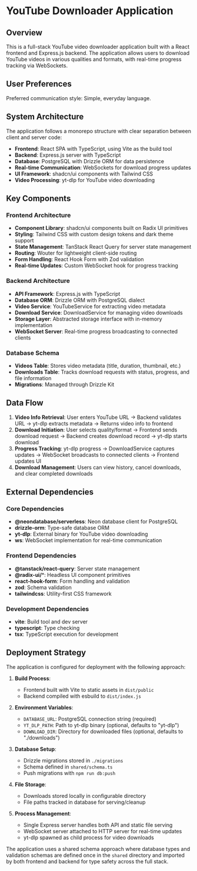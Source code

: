 # YouTube Downloader Application

## Overview

This is a full-stack YouTube video downloader application built with a React frontend and Express.js backend. The application allows users to download YouTube videos in various qualities and formats, with real-time progress tracking via WebSockets.

## User Preferences

Preferred communication style: Simple, everyday language.

## System Architecture

The application follows a monorepo structure with clear separation between client and server code:

- **Frontend**: React SPA with TypeScript, using Vite as the build tool
- **Backend**: Express.js server with TypeScript
- **Database**: PostgreSQL with Drizzle ORM for data persistence
- **Real-time Communication**: WebSockets for download progress updates
- **UI Framework**: shadcn/ui components with Tailwind CSS
- **Video Processing**: yt-dlp for YouTube video downloading

## Key Components

### Frontend Architecture
- **Component Library**: shadcn/ui components built on Radix UI primitives
- **Styling**: Tailwind CSS with custom design tokens and dark theme support
- **State Management**: TanStack React Query for server state management
- **Routing**: Wouter for lightweight client-side routing
- **Form Handling**: React Hook Form with Zod validation
- **Real-time Updates**: Custom WebSocket hook for progress tracking

### Backend Architecture
- **API Framework**: Express.js with TypeScript
- **Database ORM**: Drizzle ORM with PostgreSQL dialect
- **Video Service**: YouTubeService for extracting video metadata
- **Download Service**: DownloadService for managing video downloads
- **Storage Layer**: Abstracted storage interface with in-memory implementation
- **WebSocket Server**: Real-time progress broadcasting to connected clients

### Database Schema
- **Videos Table**: Stores video metadata (title, duration, thumbnail, etc.)
- **Downloads Table**: Tracks download requests with status, progress, and file information
- **Migrations**: Managed through Drizzle Kit

## Data Flow

1. **Video Info Retrieval**: User enters YouTube URL → Backend validates URL → yt-dlp extracts metadata → Returns video info to frontend
2. **Download Initiation**: User selects quality/format → Frontend sends download request → Backend creates download record → yt-dlp starts download
3. **Progress Tracking**: yt-dlp progress → DownloadService captures updates → WebSocket broadcasts to connected clients → Frontend updates UI
4. **Download Management**: Users can view history, cancel downloads, and clear completed downloads

## External Dependencies

### Core Dependencies
- **@neondatabase/serverless**: Neon database client for PostgreSQL
- **drizzle-orm**: Type-safe database ORM
- **yt-dlp**: External binary for YouTube video downloading
- **ws**: WebSocket implementation for real-time communication

### Frontend Dependencies
- **@tanstack/react-query**: Server state management
- **@radix-ui/***: Headless UI component primitives
- **react-hook-form**: Form handling and validation
- **zod**: Schema validation
- **tailwindcss**: Utility-first CSS framework

### Development Dependencies
- **vite**: Build tool and dev server
- **typescript**: Type checking
- **tsx**: TypeScript execution for development

## Deployment Strategy

The application is configured for deployment with the following approach:

1. **Build Process**: 
   - Frontend built with Vite to static assets in `dist/public`
   - Backend compiled with esbuild to `dist/index.js`

2. **Environment Variables**:
   - `DATABASE_URL`: PostgreSQL connection string (required)
   - `YT_DLP_PATH`: Path to yt-dlp binary (optional, defaults to "yt-dlp")
   - `DOWNLOAD_DIR`: Directory for downloaded files (optional, defaults to "./downloads")

3. **Database Setup**:
   - Drizzle migrations stored in `./migrations`
   - Schema defined in `shared/schema.ts`
   - Push migrations with `npm run db:push`

4. **File Storage**:
   - Downloads stored locally in configurable directory
   - File paths tracked in database for serving/cleanup

5. **Process Management**:
   - Single Express server handles both API and static file serving
   - WebSocket server attached to HTTP server for real-time updates
   - yt-dlp spawned as child process for video downloads

The application uses a shared schema approach where database types and validation schemas are defined once in the `shared` directory and imported by both frontend and backend for type safety across the full stack.